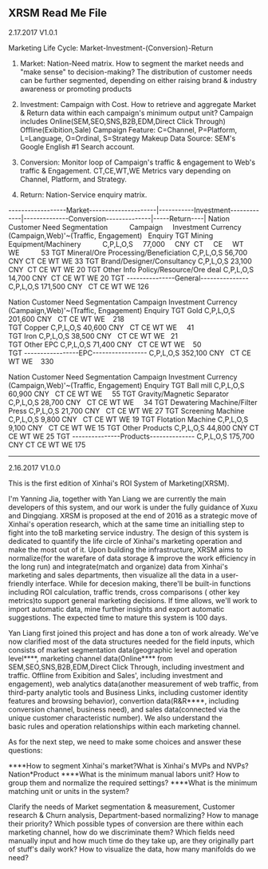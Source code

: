 XRSM Read Me File
----------------------------------------------------------------------------------------------------------------------------------------
2.17.2017   V1.0.1

Marketing Life Cycle: Market-Investment-(Conversion)-Return

1. Market: Nation-Need matrix. How to segment the market needs and "make sense" to decision-making?
The distribution of customer needs can be further segmented, depending on either raising brand & industry awareness or promoting products

2. Investment: Campaign with Cost. How to retrieve and aggregate Market & Return data within each campaign's minimum output unit?
Campaign includes Online(SEM,SEO,SNS,B2B,EDM,Direct Click Through) Offline(Exibition,Sale)
Campaign Feature:  C=Channel, P=Platform, L=Language, O=Ordinal, S=Strategy 
Makeup Data Source:  SEM's      Google      English     #1         Search   account.

3. Conversion: Monitor loop of Campaign's traffic & engagement to Web's traffic & Engagement. 
CT,CE,WT,WE Metrics vary depending on Channel, Platform, and Strategy.

4. Return: Nation-Service enquiry matrix.


------------------Market---------------------|-----------Investment-------------|--------------Conversion--------------|-----Return----|
Nation  Customer Need Segmentation            Campaign     Investment  Currency  (Campaign,Web)'~(Traffic, Engagement)    Enquiry
TGT     Mining Equipment/Machinery            C,P,L,O,S     77,000        CNY       CT      CE      WT       WE            53
TGT     Mineral/Ore Processing/Beneficiation  C,P,L,O,S     56,700        CNY       CT      CE      WT       WE            33
TGT     Brand/Designer/Consultancy            C,P,L,O,S     23,100        CNY       CT      CE      WT       WE            20
TGT     Other Info Policy/Resource/Ore deal   C,P,L,O,S     14,700        CNY       CT      CE      WT       WE            20
TGT     ---------------General--------------- C,P,L,O,S    171,500        CNY       CT      CE      WT       WE           126

Nation  Customer Need Segmentation            Campaign     Investment  Currency  (Campaign,Web)'~(Traffic, Engagement)    Enquiry
TGT     Gold                                  C,P,L,O,S    201,600        CNY       CT      CE      WT       WE           218     
TGT     Copper                                C,P,L,O,S     40,600        CNY       CT      CE      WT       WE            41      
TGT     Iron                                  C,P,L,O,S     38,500        CNY       CT      CE      WT       WE            21      
TGT     Other EPC                             C,P,L,O,S     71,400        CNY       CT      CE      WT       WE            50      
TGT     -----------------EPC----------------- C,P,L,O,S    352,100        CNY       CT      CE      WT       WE           330

Nation  Customer Need Segmentation            Campaign     Investment  Currency  (Campaign,Web)'~(Traffic, Engagement)    Enquiry
TGT     Ball mill                             C,P,L,O,S     60,900        CNY       CT      CE      WT       WE            55
TGT     Gravity/Magnetic Separator            C,P,L,O,S     28,700        CNY       CT      CE      WT       WE            34
TGT     Dewatering Machine/Filter Press       C,P,L,O,S     21,700        CNY       CT      CE      WT       WE            27
TGT     Screening Machine                     C,P,L,O,S      9,800        CNY       CT      CE      WT       WE            19
TGT     Flotation Machine                     C,P,L,O,S      9,100        CNY       CT      CE      WT       WE            15
TGT     Other Products                        C,P,L,O,S     44,800        CNY       CT      CE      WT       WE            25
TGT     ---------------Products-------------- C,P,L,O,S    175,700        CNY       CT      CE      WT       WE           175









----------------------------------------------------------------------------------------------------------------------------------------
2.16.2017   V1.0.0

This is the first edition of Xinhai's ROI System of Marketing(XRSM).

I'm Yanning Jia, together with Yan Liang we are currently the main developers of this system, and our work is under the fully guidance of Xuxu and Dingqiang. XRSM is proposed at the end of 2016 as a strategic move of Xinhai's operation research, which at the same time an initialling step to fight into the toB marketing service industry. The design of this system is dedicated to quantify the life circle of Xinhai's marketing operation and make the most out of it. Upon building the infrastructure, XRSM aims to normalize(for the warefare of data storage & improve the work efficiency in the long run) and integrate(match and organize) data from Xinhai's marketing and sales departments, then visualize all the data in a user-friendly interface. While for decesion making, there'll be built-in functions including ROI calculation, traffic trends, cross comparisons ( other key metrics)to support general marketing decisions. If time allows, we'll work to import automatic data, mine further insights and export automatic suggestions. The expected time to mature this system is 100 days.

Yan Liang first joined this project and has done a ton of work already. We've now clarified most of the data structures needed for the field inputs, which consists of market segmentation data(geographic level and operation level****, marketing channel data(Online**** from SEM,SEO,SNS,B2B,EDM,Direct Click Through, including investment and traffic. Offline from Exibition and Sales', including investment and engagement), web analytics data(another measurement of web traffic, from third-party analytic tools and Business Links, including customer identity features and browsing behavior), convertion data(R&R****, including conversion channel, business need), and sales data(connected via the unique customer characteristic number). We also understand the basic rules and operation relationships within each marketing channel.

As for the next step, we need to make some choices and answer these questions:

****How to segment Xinhai's market?What is Xinhai's MVPs and NVPs? Nation\*Product
****What is the minimum manual labors unit? How to group them and normalize the required settings?
****What is the minimum matching unit or units in the system? 

Clarify the needs of Market segmentation & measurement, Customer research & Churn analysis, Department-based normalizing? How to manage their priority? 
Which possible types of conversion are there within each marketing channel, how do we discriminate them?
Which fields need manually input and how much time do they take up, are they originally part of stuff's daily work?
How to visualize the data, how many manifolds do we need? 
